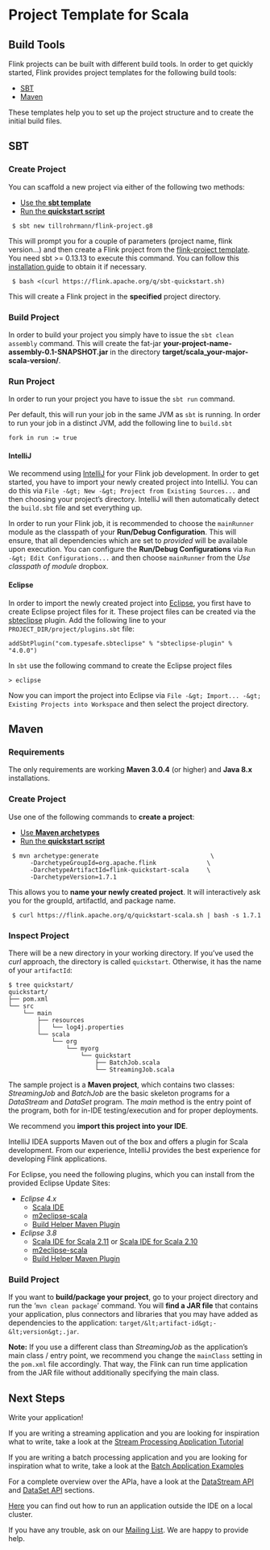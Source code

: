

# Project Template for Scala

## Build Tools

Flink projects can be built with different build tools. In order to get quickly started, Flink provides project templates for the following build tools:

*   [SBT](#sbt)
*   [Maven](#maven)

These templates help you to set up the project structure and to create the initial build files.

## SBT

### Create Project

You can scaffold a new project via either of the following two methods:

*   [Use the **sbt template**](#sbt_template)
*   [Run the **quickstart script**](#quickstart-script-sbt)



```
 $ sbt new tillrohrmann/flink-project.g8 
```



This will prompt you for a couple of parameters (project name, flink version...) and then create a Flink project from the [flink-project template](https://github.com/tillrohrmann/flink-project.g8). You need sbt >= 0.13.13 to execute this command. You can follow this [installation guide](http://www.scala-sbt.org/download.html) to obtain it if necessary.



```
 $ bash <(curl https://flink.apache.org/q/sbt-quickstart.sh) 
```



This will create a Flink project in the **specified** project directory.

### Build Project

In order to build your project you simply have to issue the `sbt clean assembly` command. This will create the fat-jar **your-project-name-assembly-0.1-SNAPSHOT.jar** in the directory **target/scala_your-major-scala-version/**.

### Run Project

In order to run your project you have to issue the `sbt run` command.

Per default, this will run your job in the same JVM as `sbt` is running. In order to run your job in a distinct JVM, add the following line to `build.sbt`



```
fork in run := true
```



#### IntelliJ

We recommend using [IntelliJ](https://www.jetbrains.com/idea/) for your Flink job development. In order to get started, you have to import your newly created project into IntelliJ. You can do this via `File -&gt; New -&gt; Project from Existing Sources...` and then choosing your project’s directory. IntelliJ will then automatically detect the `build.sbt` file and set everything up.

In order to run your Flink job, it is recommended to choose the `mainRunner` module as the classpath of your **Run/Debug Configuration**. This will ensure, that all dependencies which are set to _provided_ will be available upon execution. You can configure the **Run/Debug Configurations** via `Run -&gt; Edit Configurations...` and then choose `mainRunner` from the _Use classpath of module_ dropbox.

#### Eclipse

In order to import the newly created project into [Eclipse](https://eclipse.org/), you first have to create Eclipse project files for it. These project files can be created via the [sbteclipse](https://github.com/typesafehub/sbteclipse) plugin. Add the following line to your `PROJECT_DIR/project/plugins.sbt` file:



```
addSbtPlugin("com.typesafe.sbteclipse" % "sbteclipse-plugin" % "4.0.0")
```



In `sbt` use the following command to create the Eclipse project files



```
> eclipse
```



Now you can import the project into Eclipse via `File -&gt; Import... -&gt; Existing Projects into Workspace` and then select the project directory.

## Maven

### Requirements

The only requirements are working **Maven 3.0.4** (or higher) and **Java 8.x** installations.

### Create Project

Use one of the following commands to **create a project**:

*   [Use **Maven archetypes**](#maven-archetype)
*   [Run the **quickstart script**](#quickstart-script)



```
 $ mvn archetype:generate                               \
      -DarchetypeGroupId=org.apache.flink              \
      -DarchetypeArtifactId=flink-quickstart-scala     \
      -DarchetypeVersion=1.7.1 
```



This allows you to **name your newly created project**. It will interactively ask you for the groupId, artifactId, and package name.



```
 $ curl https://flink.apache.org/q/quickstart-scala.sh | bash -s 1.7.1
```



### Inspect Project

There will be a new directory in your working directory. If you’ve used the _curl_ approach, the directory is called `quickstart`. Otherwise, it has the name of your `artifactId`:



```
$ tree quickstart/
quickstart/
├── pom.xml
└── src
    └── main
        ├── resources
        │   └── log4j.properties
        └── scala
            └── org
                └── myorg
                    └── quickstart
                        ├── BatchJob.scala
                        └── StreamingJob.scala
```



The sample project is a **Maven project**, which contains two classes: _StreamingJob_ and _BatchJob_ are the basic skeleton programs for a _DataStream_ and _DataSet_ program. The _main_ method is the entry point of the program, both for in-IDE testing/execution and for proper deployments.

We recommend you **import this project into your IDE**.

IntelliJ IDEA supports Maven out of the box and offers a plugin for Scala development. From our experience, IntelliJ provides the best experience for developing Flink applications.

For Eclipse, you need the following plugins, which you can install from the provided Eclipse Update Sites:

*   _Eclipse 4.x_
    *   [Scala IDE](http://download.scala-ide.org/sdk/lithium/e44/scala211/stable/site)
    *   [m2eclipse-scala](http://alchim31.free.fr/m2e-scala/update-site)
    *   [Build Helper Maven Plugin](https://repo1.maven.org/maven2/.m2e/connectors/m2eclipse-buildhelper/0.15.0/N/0.15.0.201207090124/)
*   _Eclipse 3.8_
    *   [Scala IDE for Scala 2.11](http://download.scala-ide.org/sdk/helium/e38/scala211/stable/site) or [Scala IDE for Scala 2.10](http://download.scala-ide.org/sdk/helium/e38/scala210/stable/site)
    *   [m2eclipse-scala](http://alchim31.free.fr/m2e-scala/update-site)
    *   [Build Helper Maven Plugin](https://repository.sonatype.org/content/repositories/forge-sites/m2e-extras/0.14.0/N/0.14.0.201109282148/)

### Build Project

If you want to **build/package your project**, go to your project directory and run the ‘`mvn clean package`’ command. You will **find a JAR file** that contains your application, plus connectors and libraries that you may have added as dependencies to the application: `target/&lt;artifact-id&gt;-&lt;version&gt;.jar`.

**Note:** If you use a different class than _StreamingJob_ as the application’s main class / entry point, we recommend you change the `mainClass` setting in the `pom.xml` file accordingly. That way, the Flink can run time application from the JAR file without additionally specifying the main class.

## Next Steps

Write your application!

If you are writing a streaming application and you are looking for inspiration what to write, take a look at the [Stream Processing Application Tutorial](//ci.apache.org/projects/flink/flink-docs-release-1.7/tutorials/datastream_api.html#writing-a-flink-program)

If you are writing a batch processing application and you are looking for inspiration what to write, take a look at the [Batch Application Examples](//ci.apache.org/projects/flink/flink-docs-release-1.7/dev/batch/examples.html)

For a complete overview over the APIa, have a look at the [DataStream API](//ci.apache.org/projects/flink/flink-docs-release-1.7/dev/datastream_api.html) and [DataSet API](//ci.apache.org/projects/flink/flink-docs-release-1.7/dev/batch/index.html) sections.

[Here](//ci.apache.org/projects/flink/flink-docs-release-1.7/tutorials/local_setup.html) you can find out how to run an application outside the IDE on a local cluster.

If you have any trouble, ask on our [Mailing List](http://mail-archives.apache.org/mod_mbox/flink-user/). We are happy to provide help.

